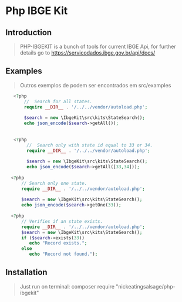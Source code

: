 # Php IBGE Kit

## Introduction
> PHP-IBGEKIT is a bunch of tools for current IBGE Api, for further details go to https://servicodados.ibge.gov.br/api/docs/

## Examples

> Outros exemplos de  podem ser encontrados em src/examples

``` php     
   <?php
       //  Search for all states.
       require __DIR__ . '/../../vendor/autoload.php';
       
       $search = new \IbgeKit\src\kits\StateSearch();
       echo json_encode($search->getAll());
   
   
   <?php        
        //  Search only with state id equal to 33 or 34.      
        require __DIR__ . '/../../vendor/autoload.php';
        
        $search = new \IbgeKit\src\kits\StateSearch();
        echo json_encode($search->getAll([33,34]));
  
  <?php    
      // Search only one state.
      require __DIR__ . '/../../vendor/autoload.php';
      
      $search = new \IbgeKit\src\kits\StateSearch();
      echo json_encode($search->getOne(33));
      
  <?php               
      // Verifies if an state exists.
      require __DIR__ . '/../../vendor/autoload.php';
      $search = new \IbgeKit\src\kits\StateSearch();
      if ($search->exists(33))
         echo "Record exists.";
      else
         echo "Record not found.");
```
## Installation

> Just run on terminal: composer require "nickeatingsalsage/php-ibgekit"  